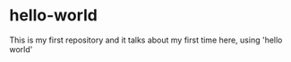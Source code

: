 # hello-world
This is my first repository and it talks about my first time here, using 'hello world'
